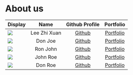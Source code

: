 # About us

Display                                         |     Name     |             Github Profile              |                 Portfolio                  |
------------------------------------------------|:------------:|:---------------------------------------:|:------------------------------------------:|
![](https://media.licdn.com/dms/image/D5603AQFoLJj5VasfWw/profile-displayphoto-shrink_400_400/0/1665324716061?e=1683158400&v=beta&t=OXy8Oh26Bm-xSxVVFL2wdqlkH9SheVixmyDufg936b4)                                | Lee Zhi Xuan | [Github](https://github.com/itszhixuan) | [Portfolio](https://github.com/itszhixuan) |
![](https://via.placeholder.com/100.png?text=Photo) |   Don Joe    |      [Github](https://github.com/)      |     [Portfolio](docs/team/johndoe.md)      |
![](https://via.placeholder.com/100.png?text=Photo) |   Ron John   |      [Github](https://github.com/)      |     [Portfolio](docs/team/johndoe.md)      |
![](https://via.placeholder.com/100.png?text=Photo) |   John Roe   |      [Github](https://github.com/)      |     [Portfolio](docs/team/johndoe.md)      |
![](https://via.placeholder.com/100.png?text=Photo) |   Don Roe    |      [Github](https://github.com/)      |     [Portfolio](docs/team/johndoe.md)      |